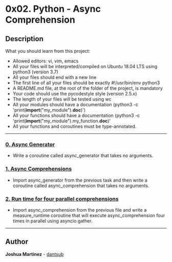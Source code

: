 # 0x02. Python - Async Comprehension

## Description

What you should learn from this project:

* Allowed editors: vi, vim, emacs
* All your files will be interpreted/compiled on Ubuntu 18.04 LTS using python3 (version 3.7)
* All your files should end with a new line
* The first line of all your files should be exactly #!/usr/bin/env python3
* A README.md file, at the root of the folder of the project, is mandatory
* Your code should use the pycodestyle style (version 2.5.x)
* The length of your files will be tested using wc
* All your modules should have a documentation (python3 -c 'print(__import__("my_module").__doc__)')
* All your functions should have a documentation (python3 -c 'print(__import__("my_module").my_function.__doc__)'
* All your functions and coroutines must be type-annotated.

---

### [0. Async Generator](./0-async_generator.py)

* Write a coroutine called async_generator that takes no arguments.

### [1. Async Comprehensions](./1-async_comprehension.py)

* Import async_generator from the previous task and then write a coroutine called async_comprehension that takes no arguments.

### [2. Run time for four parallel comprehensions](./2-measure_runtime.py)

* Import async_comprehension from the previous file and write a measure_runtime coroutine that will execute async_comprehension four times in parallel using asyncio.gather.

---

## Author

**Joshua Martinez** - [dantsub](https://github.com/dantsub)
